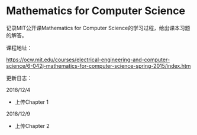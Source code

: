 # Mathematics for Computer Science

记录MIT公开课Mathematics for Computer Science的学习过程，给出课本习题的解答。



课程地址：

https://ocw.mit.edu/courses/electrical-engineering-and-computer-science/6-042j-mathematics-for-computer-science-spring-2015/index.htm



更新日志：

2018/12/4

- 上传Chapter 1

2018/12/9

- 上传Chapter 2